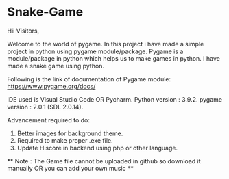 # Snake-Game

Hii Visitors,

Welcome to the world  of  pygame.  In this project i have made a simple project in python using pygame module/package.
Pygame is a module/package in python which helps us to make games in python.
I have made a snake game using python.

Following is the link of documentation of Pygame module: 
https://www.pygame.org/docs/

IDE used is Visual Studio Code OR Pycharm.
Python version : 3.9.2.
pygame version : 2.0.1 (SDL 2.0.14).

Advancement required to do:
1) Better images for background theme.
2) Required to make proper .exe file.
3) Update Hiscore in backend using php or other language.


** Note : The Game file cannot be uploaded in github so download it manually OR you can add your own music **
